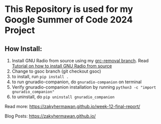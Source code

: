 # This Repository is used for my Google Summer of Code 2024 Project

## How Install:
1. Install GNU Radio from source using my [grc-removal branch](https://github.com/ZakyHermawan/gnuradio/tree/grc-removal). Read [Tutorial on how to install GNU Radio from source](https://wiki.gnuradio.org/index.php/LinuxInstall#From_Source)
2. Change to gsoc branch (git checkout gsoc)
3. to install, run `pip install .`
4. to run gnuradio-companion, do `gnuradio-companion` on terminal
5. Verify gnuradio-companion installation by running `python3 -c "import gnuradio_companion"`
6. to uninstall, do `pip uninstall gnuradio_companion`

Read more: https://zakyhermawan.github.io/week-12-final-report/

Blog Posts: https://zakyhermawan.github.io/
